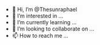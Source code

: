 - 👋 Hi, I’m @Thesunraphael
- 👀 I’m interested in ...
- 🌱 I’m currently learning ...
- 💞️ I’m looking to collaborate on ...
- 📫 How to reach me ...

<!---
Thesunraphael/Thesunraphael is a ✨ special ✨ repository because its `README.md` (this file) appears on your GitHub profile.
You can click the Preview link to take a look at your changes.
--->
